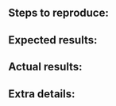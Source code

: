 ## Steps to reproduce:
<!---
List the steps that took you on your journey to discovering this bug! Include
hyperlinks so we can go on the same journey. e.g.:
* Go to [this Looker/Mode/Periscope report](www.link_to_report.com).
* Also go to [this GA dashboard](www.link_to_ga.com).
-->

## Expected results:
<!---
Explain what you expected to see when you went on your journey of bug-discovery.
If you have historical data (e.g. a screenshot of the same report from last
week), here is a great place to include it! e.g.:
* The pageview numbers for yesterday _should_ be somewhat similar.
-->

## Actual results:
<!---
Explain what you saw that made you go "that doesn't look right". Include
screenshots! e.g.:
* Looker is reporting 500 pageviews:
[Screenshot of Looker]
* GA is reporting 100 page views:
[Screenshot of GA]
-->

## Extra details:
<!---
Include any extra details that you think might be relevant. If you're someone
that is close to the dbt code, you might know of a recent related PR. e.g.:
* PR #27 "Join pageviews to users" was merged just before we noticed this error
-->
